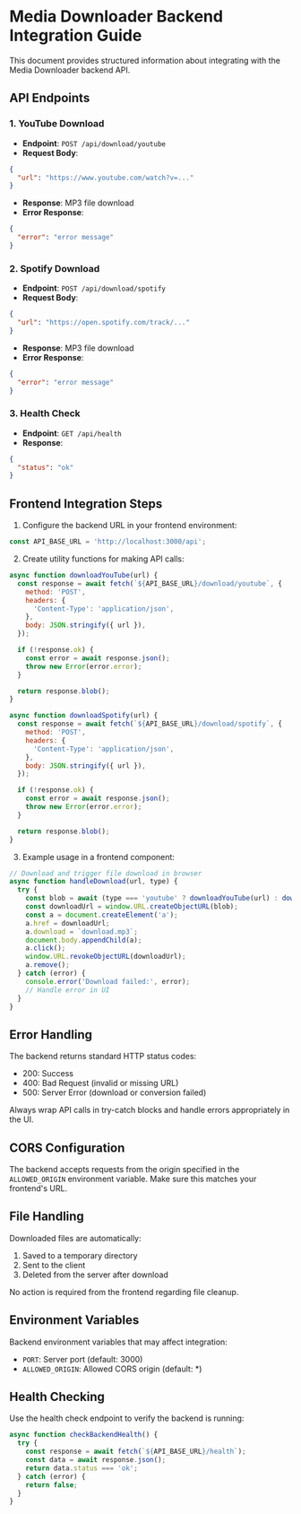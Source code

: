 # Media Downloader Backend Integration Guide

This document provides structured information about integrating with the Media Downloader backend API.

## API Endpoints

### 1. YouTube Download
- **Endpoint**: `POST /api/download/youtube`
- **Request Body**:
```json
{
  "url": "https://www.youtube.com/watch?v=..."
}
```
- **Response**: MP3 file download
- **Error Response**:
```json
{
  "error": "error message"
}
```

### 2. Spotify Download
- **Endpoint**: `POST /api/download/spotify`
- **Request Body**:
```json
{
  "url": "https://open.spotify.com/track/..."
}
```
- **Response**: MP3 file download
- **Error Response**:
```json
{
  "error": "error message"
}
```

### 3. Health Check
- **Endpoint**: `GET /api/health`
- **Response**:
```json
{
  "status": "ok"
}
```

## Frontend Integration Steps

1. Configure the backend URL in your frontend environment:
```javascript
const API_BASE_URL = 'http://localhost:3000/api';
```

2. Create utility functions for making API calls:
```javascript
async function downloadYouTube(url) {
  const response = await fetch(`${API_BASE_URL}/download/youtube`, {
    method: 'POST',
    headers: {
      'Content-Type': 'application/json',
    },
    body: JSON.stringify({ url }),
  });

  if (!response.ok) {
    const error = await response.json();
    throw new Error(error.error);
  }

  return response.blob();
}

async function downloadSpotify(url) {
  const response = await fetch(`${API_BASE_URL}/download/spotify`, {
    method: 'POST',
    headers: {
      'Content-Type': 'application/json',
    },
    body: JSON.stringify({ url }),
  });

  if (!response.ok) {
    const error = await response.json();
    throw new Error(error.error);
  }

  return response.blob();
}
```

3. Example usage in a frontend component:
```javascript
// Download and trigger file download in browser
async function handleDownload(url, type) {
  try {
    const blob = await (type === 'youtube' ? downloadYouTube(url) : downloadSpotify(url));
    const downloadUrl = window.URL.createObjectURL(blob);
    const a = document.createElement('a');
    a.href = downloadUrl;
    a.download = `download.mp3`;
    document.body.appendChild(a);
    a.click();
    window.URL.revokeObjectURL(downloadUrl);
    a.remove();
  } catch (error) {
    console.error('Download failed:', error);
    // Handle error in UI
  }
}
```

## Error Handling

The backend returns standard HTTP status codes:
- 200: Success
- 400: Bad Request (invalid or missing URL)
- 500: Server Error (download or conversion failed)

Always wrap API calls in try-catch blocks and handle errors appropriately in the UI.

## CORS Configuration

The backend accepts requests from the origin specified in the `ALLOWED_ORIGIN` environment variable. Make sure this matches your frontend's URL.

## File Handling

Downloaded files are automatically:
1. Saved to a temporary directory
2. Sent to the client
3. Deleted from the server after download

No action is required from the frontend regarding file cleanup.

## Environment Variables

Backend environment variables that may affect integration:
- `PORT`: Server port (default: 3000)
- `ALLOWED_ORIGIN`: Allowed CORS origin (default: *)

## Health Checking

Use the health check endpoint to verify the backend is running:
```javascript
async function checkBackendHealth() {
  try {
    const response = await fetch(`${API_BASE_URL}/health`);
    const data = await response.json();
    return data.status === 'ok';
  } catch (error) {
    return false;
  }
}
``` 